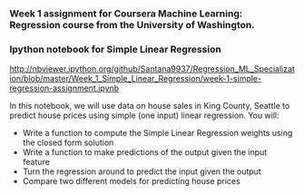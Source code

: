 ### Week 1 assignment for Coursera Machine Learning: Regression course from the University of Washington.

### Ipython notebook for Simple Linear Regression
http://nbviewer.ipython.org/github/Santana9937/Regression_ML_Specialization/blob/master/Week_1_Simple_Linear_Regression/week-1-simple-regression-assignment.ipynb


In this notebook, we will use data on house sales in King County, Seattle to predict house prices using simple (one input) linear regression. You will:
* Write a function to compute the Simple Linear Regression weights using the closed form solution
* Write a function to make predictions of the output given the input feature
* Turn the regression around to predict the input given the output
* Compare two different models for predicting house prices